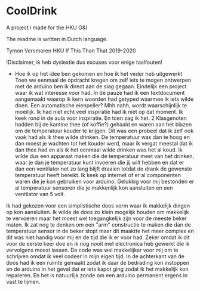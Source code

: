 # CoolDrink
A project i made for the HKU G&amp;I

The readme is written in Dutch language.

Tymon Versmoren HKU
If This Than That 2019-2020

!Disclaimer, ik heb dyslextie dus excuses voor enige taalfouten!

- Hoe ik op het idee ben gekomen en hoe ik het veder heb uitgewerkt
Toen we eenmaal de opdracht kregen om zelf iets te mogen ontwerpen met de arduino ben ik direct aan de slag gegaan. Eindelijk een project waar ik wat interesse voor had. In de pauze had ik een textdocument aangemaakt waarop ik kern woorden had getyped waarmee ik iets wilde doen. Een automatische eienpeller? Mhh nahh, wordt waarschijnlijk te moeilijk. Ik had niet echt veel inspiratie had ik niet op dat moment. Ik keek rond in de aula voor inspiratie. En toen zag ik het. 2 Klasgenoten hadden bij de kantine thee (of koffie?) gehaald en waren aan het blazen om de temperatuur kouder te krijgen. Dit was een probeel dat ik zelf ook vaak had als ik thee wilde drinken. De temperatuur was dan te hoog en dan moest je wachten tot het kouder werd, maar ik vergat meestal dat ik dan thee had en als ik het eenmaal wilde drinken was het al koud. Ik wilde dus een apparaat maken die de temperatuur meet van het drinken, waar je dan je temperatuur kunt invoeren die jij wilt hebben en dat er dan een ventilator net zo lang blijft draaien totdat de drank de gewenste temperatuur heeft bereikt. Ik keek op internet of er al componenten waren die je kon gebruiken voor arduino. Gelukkig voor mij bestonden er al temperatuur sensoren die je makkenlijk kon aansluiten en een ventilator van 5 volt.

Ik had gekozen voor een simplistische doos vorm waar ik makkelijk dingen op kon aansluiten. Ik wilde de doos zo klein mogelijk houden om makkelijk te vervoeren maar het moest wel toegangkelijk zijn voor de meeste beker maten. Ik zat nog te denken om een "arm" constructie te maken die dan de temperatuur sensor in de beker stopt maar dit maaktte het meer complex en dit was niet handig voor mij en de tijd die ik er voor had. Zeker omdat ik dit voor de eerste keer doe en ik nog nooit met electronica heb gewerkt die ik vervolgens moest lassen. De code was wel makkelijker voor mij om te schrijven omdat ik veel codeer in mijn eigen tijd. In de achterkant van de doos had ik een ruimte gemaakt zodat ik daar de bedrading kon instoppen en de arduino in het geval dat er iets kapot ging zodat ik het makkelijk kon repareren. En het is natuurlijk zonde om een arduino permanent ergens in vast te lijmen.

